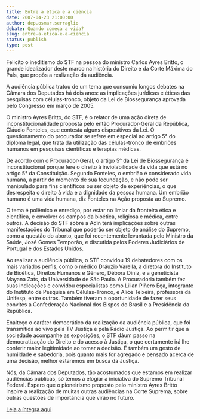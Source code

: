 ```yaml
---
title: Entre a ética e a ciência
date: 2007-04-23 21:00:00
author: dep.osmar.serraglio
debate: Quando começa a vida?
slug: entre-a-etica-e-a-ciencia
status: publish 
type: post
---
```


  
Felicito o ineditismo do STF na pessoa do ministro Carlos Ayres Britto, o grande idealizador deste marco na história do Direito e da Corte Máxima do País, que propôs a realização da audiência.  
  
A audiência pública tratou de um tema que consumiu longos debates na Câmara dos Deputados há dois anos: as implicações jurídicas e éticas das pesquisas com células-tronco, objeto da Lei de Biossegurança aprovada pelo Congresso em março de 2005.  
  
O ministro Ayres Britto, do STF, é o relator de uma ação direta de inconstitucionalidade proposta pelo então Procurador-Geral da República, Cláudio Fonteles, que contesta alguns dispositivos da Lei. O questionamento do procurador se refere em especial ao artigo 5° do diploma legal, que trata da utilização das células-tronco de embriões humanos em pesquisas científicas e terapias médicas.  
  
De acordo com o Procurador-Geral, o artigo 5° da Lei de Biossegurança é inconstitucional porque fere o direito à inviolabilidade da vida que está no artigo 5° da Constituição. Segundo Fonteles, o embrião é considerado vida humana, a partir do momento de sua fecundação, e não pode ser manipulado para fins científicos ou ser objeto de experiências, o que desrespeita o direito à vida e a dignidade da pessoa humana. Um embrião humano é uma vida humana, diz Fonteles na Ação proposta ao Supremo.  
  
O tema é polêmico e enrediço, por estar no limiar da fronteira ética e científica, e envolver os campos da bioética, religiosa e médica, entre outros. A decisão do STF sobre a Adin terá implicações sobre outras manifestações do Tribunal que poderão ser objeto de análise do Supremo, como a questão do aborto, que foi recentemente levantada pelo Ministro da Saúde, José Gomes Temporão, e discutida pelos Poderes Judiciários de Portugal e dos Estados Unidos.  
  
Ao realizar a audiência pública, o STF convidou 19 debatedores com os mais variados perfis, como o médico Dráuzio Varella, a diretora do Instituto de Bioética, Direitos Humanos e Gênero, Débora Diniz, e a geneticista Mayana Zats, da Universidade de São Paulo. A Procuradoria também fez suas indicações e convidou especialistas como Lilian Piñero Eça, integrante do Instituto de Pesquisa em Células-Tronco, e Alice Teixeira, professora da Unifesp, entre outros. Também tiveram a oportunidade de fazer seus convites a Confederação Nacional dos Bispos do Brasil e a Presidência da República.  
  
Enalteço o caráter democrático da realização da audiência pública, que foi transmitida ao vivo pela TV Justiça e pela Rádio Justiça. Ao permitir que a sociedade acompanhe as exposições, o STF dáum passo na democratização do Direito e do acesso à Justiça, o que certamente irá lhe conferir maior legitimidade ao tomar a decisão. É também um gesto de humildade e sabedoria, pois quanto mais for agregado e pensado acerca de uma decisão, melhor estaremos em busca da Justiça.  
  
Nós, da Câmara dos Deputados, tão acostumados que estamos em realizar audiências públicas, só temos a elogiar a iniciativa do Supremo Tribunal Federal. Espero que o pioneirismo proposto pelo ministro Ayres Britto inspire a realização de muitas outras audiências na Corte Suprema, sobre outras questões de importância que virão no futuro.  
  
[Leia a íntegra aqui](http://www.camara.gov.br/internet/sitaqweb/discursodireto.asp?nuSessao=081.1.53.O)
